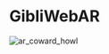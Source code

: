 # GibliWebAR
![ar_coward_howl](https://user-images.githubusercontent.com/62414035/102687149-6973eb00-4230-11eb-9ed3-710006f724d3.png)
